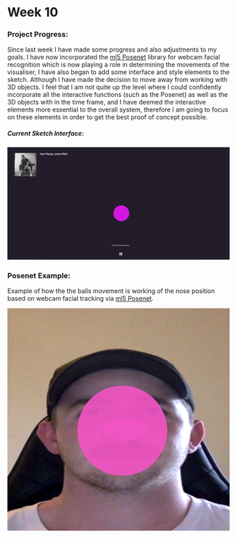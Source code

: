 # Week 10 

### Project Progress: 
Since last week I have made some progress and also adjustments to my goals. I have now incorporated the [ml5 Posenet](https://ml5js.org/reference/api-PoseNet/ "ml5 Posenet") library for webcam facial recognition which is now playing a role in determining the movements of the visualiser, I have also began to add some interface and style elements to the sketch. Although I have made the decision to move away from working with 3D objects. I feel that I am not quite up the level where I could confidently incorporate all the interactive functions (such as the Posenet) as well as the 3D objects with in the time frame, and I have deemed the interactive elements more essential to the overall system, therefore I am going to focus on these elements in order to get the best proof of concept possible.

##### Current Sketch Interface:
![](Week10Pr.png)

### Posenet Example:
Example of how the the balls movement is working of the nose position based on webcam facial tracking via [ml5 Posenet](https://ml5js.org/reference/api-PoseNet/ "ml5 Posenet").

![](Nosetracking.png)
